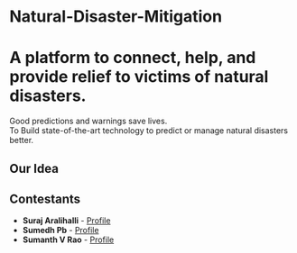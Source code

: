 # Natural-Disaster-Mitigation
A platform to connect, help, and provide relief to victims of natural disasters.
======
Good predictions and warnings save lives.<br>
To Build state-of-the-art technology to predict or manage natural disasters better.<BR>

  
## Our Idea



Contestants
------
* **Suraj Aralihalli** - [Profile](https://github.com/SurajAralihalli)<br>
* **Sumedh Pb** - [Profile](https://github.com/sumedhpb)<br>
* **Sumanth V Rao** - [Profile](https://github.com/sumanthvrao)<br>
